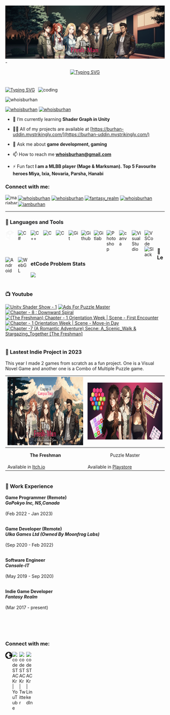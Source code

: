 ![logo](https://github.com/whoisburhan/whoisburhan/blob/main/FRESH-MAN.png)
-<p align="center">[![Typing SVG](https://readme-typing-svg.demolab.com?font=Anton&size=30&pause=1000&color=F20047&center=true&vCenter=true&random=false&height=35&lines=Game+Developer;Game+Programmer;Shader+Artist;An+Alien+From+Mars;Anime+Freak;Moronic+Gamer;Software+Engineer)](https://git.io/typing-svg)</p>

#

<!--- <h1 align="center">Hi 👋, I'm BURHAN</h1> -->
<img align="right" alt="coding" width="400" src="https://media.tenor.com/yz5C6S2X7c4AAAAC/alien-aliens.gif">
<a href="https://git.io/typing-svg"><img src="https://readme-typing-svg.demolab.com?font=Anton&pause=1000&color=F70C64&vCenter=true&random=false&width=435&lines=A+Moronic+Game+Developer;A+Moronic+Programmer;Shader+Artist;Crazy+Anime+Lover;A+Moronic+Gamer;Software+Engineer;Alien+From+Mars++%F0%9F%91%BD" alt="Typing SVG" /></a>
<p align="left"> <img src="https://komarev.com/ghpvc/?username=whoisburhan&label=Profile%20views&color=0e75b6&style=flat" alt="whoisburhan" /></p> 

<p align=""> <a href="https://twitter.com/whoisburhan" target="blank"><img src="https://img.shields.io/badge/Let's%20Connect%20%40whoisburhan-blue?style=flat-square&logo=linkedin" alt="whoisburhan" /></a> 
<a href="https://twitter.com/whoisburhan" target="blank"><img src="https://img.shields.io/badge/Email%20me%20%40whoisburhan-FF1654?style=flat-squar&logo=gmail&logoColor=white" alt="whoisburhan" /></a></p>

<!--<p align=""> <a href="https://twitter.com/whoisburhan" target="blank"><img src="https://img.shields.io/twitter/follow/whoisburhan?logo=linkedin&style=for-the-badge" alt="whoisburhan" /></a> </p>-->

- 🌱 I’m currently learning **Shader Graph in Unity**

- 👨‍💻 All of my projects are available at [https://burhan-uddin.mystrikingly.com/](https://burhan-uddin.mystrikingly.com/)

- 💬 Ask me about **game development, gaming**

- 📫 How to reach me **whoisburhan@gmail.com**

- ⚡ Fun fact **I am a MLBB player (Mage & Marksman). Top 5 Favourite heroes Miya, Ixia, Novaria, Parsha, Hanabi**

<h3 align="left">Connect with me:</h3>
<p align="left">
<a href="mailto:whoisburhan@gmail.com"><img align="left" alt="mariabarkouzou | GMail" height="30" width="40"" src="https://camo.githubusercontent.com/4a3dd8d10a27c272fd04b2ce8ed1a130606f95ea6a76b5e19ce8b642faa18c27/68747470733a2f2f6564656e742e6769746875622e696f2f537570657254696e7949636f6e732f696d616765732f7376672f676d61696c2e737667" />
<a href="https://twitter.com/whoisburhan" target="blank"><img align="center" src="https://raw.githubusercontent.com/rahuldkjain/github-profile-readme-generator/master/src/images/icons/Social/twitter.svg" alt="whoisburhan" height="30" width="40" /></a>
<a href="https://linkedin.com/in/whoisburhan" target="blank"><img align="center" src="https://raw.githubusercontent.com/rahuldkjain/github-profile-readme-generator/master/src/images/icons/Social/linked-in-alt.svg" alt="whoisburhan" height="30" width="40" /></a>
<a href="https://www.youtube.com/c/fantasy_realm" target="blank"><img align="center" src="https://raw.githubusercontent.com/rahuldkjain/github-profile-readme-generator/master/src/images/icons/Social/youtube.svg" alt="fantasy_realm" height="30" width="40" /></a>
<a href="https://www.leetcode.com/whoisburhan" target="blank"><img align="center" src="https://raw.githubusercontent.com/rahuldkjain/github-profile-readme-generator/master/src/images/icons/Social/leet-code.svg" alt="whoisburhan" height="30" width="40" /></a>
<a href="https://discord.gg/iamburhan" target="blank"><img align="center" src="https://raw.githubusercontent.com/rahuldkjain/github-profile-readme-generator/master/src/images/icons/Social/discord.svg" alt="iamburhan" height="30" width="40" /></a>
</p>

---

### 🧰 Languages and Tools

<img align="left" alt="Unity" width="30px" style="padding-right:10px;" src="Unity_White.svg" src-dark="Unity_Black.svg"/>
<img align="left" alt="C#" width="30px" style="padding-right:10px;"  src="https://cdn.jsdelivr.net/gh/devicons/devicon/icons/csharp/csharp-original.svg" />
<img align="left" alt="C++" width="30px" style="padding-right:10px;" src="https://cdn.jsdelivr.net/gh/devicons/devicon/icons/cplusplus/cplusplus-original.svg" />
<img align="left" alt="C" width="30px" style="padding-right:10px;" src="https://cdn.jsdelivr.net/gh/devicons/devicon/icons/c/c-original.svg" />
<img align="left" alt="C" width="30px" style="padding-right:10px;" src="https://cdn.jsdelivr.net/gh/devicons/devicon/icons/python/python-original-wordmark.svg" />
<img align="left" alt="Git" width="30px" style="padding-right:10px;" src="https://cdn.jsdelivr.net/gh/devicons/devicon/icons/git/git-plain-wordmark.svg" />
<img align="left" alt="Github" width="30px" style="padding-right:10px;" src="https://cdn.jsdelivr.net/gh/devicons/devicon/icons/github/github-original-wordmark.svg" />
<img align="left" alt="Gitlab" width="30px" style="padding-right:10px;" src="https://cdn.jsdelivr.net/gh/devicons/devicon/icons/gitlab/gitlab-original-wordmark.svg" />
<img align="left" alt="Photoshop" width="30px" style="padding-right:10px;" src="https://cdn.jsdelivr.net/gh/devicons/devicon/icons/photoshop/photoshop-plain.svg" />
<img align="left" alt="canva" width="30px" style="padding-right:10px;" src="https://cdn.jsdelivr.net/gh/devicons/devicon/icons/canva/canva-original.svg" />
<img align="left" alt="VisualStudio" width="30px" style="padding-right:10px;" src="https://cdn.jsdelivr.net/gh/devicons/devicon/icons/visualstudio/visualstudio-plain.svg" />
<img align="left" alt="VSCode" width="30px" style="padding-right:10px;" src="https://cdn.jsdelivr.net/gh/devicons/devicon/icons/vscode/vscode-original.svg" />
<img align="left" alt="Slack" width="30px" style="padding-right:10px;" src="https://cdn.jsdelivr.net/gh/devicons/devicon/icons/slack/slack-original.svg" />
<img align="left" alt="Android" width="30px" style="padding-right:10px;" src="https://cdn.jsdelivr.net/gh/devicons/devicon/icons/android/android-original.svg" />
<img align="left" alt="WebGL" width="30px" style="padding-right:10px;" src="https://cdn.jsdelivr.net/gh/devicons/devicon/icons/html5/html5-original.svg" />
</br>

#

### 🧠 LeetCode Problem Stats

![](https://leetcard.jacoblin.cool/whoisburhan?ext=activity&theme=dark&animation=false) 

#

### 📺 Youtube

<!-- BEGIN YOUTUBE-CARDS -->
[![Unity Shader Show - 1](https://ytcards.demolab.com/?id=EUmzWWx0FC8&title=Unity+Shader+Show+-+1&lang=en&timestamp=1697889933&background_color=%230d1117&title_color=%23ffffff&stats_color=%23dedede&max_title_lines=1&width=250&border_radius=5 "Unity Shader Show - 1")](https://www.youtube.com/watch?v=EUmzWWx0FC8)
[![Ads For Puzzle Master](https://ytcards.demolab.com/?id=kg5nx5Ybkzc&title=Ads+For+Puzzle+Master&lang=en&timestamp=1692973331&background_color=%230d1117&title_color=%23ffffff&stats_color=%23dedede&max_title_lines=1&width=250&border_radius=5 "Ads For Puzzle Master")](https://www.youtube.com/watch?v=kg5nx5Ybkzc)
[![Chapter - 8 : Downward Spiral](https://ytcards.demolab.com/?id=-vQFARvu8_4&title=Chapter+-+8+%3A+Downward+Spiral&lang=en&timestamp=1685568184&background_color=%230d1117&title_color=%23ffffff&stats_color=%23dedede&max_title_lines=1&width=250&border_radius=5 "Chapter - 8 : Downward Spiral")](https://www.youtube.com/watch?v=-vQFARvu8_4)
[![(The Freshman) Chapter  - 1 Orientation  Week | Scene - First Encounter](https://ytcards.demolab.com/?id=P6THJuQoiN0&title=%28The+Freshman%29+Chapter++-+1+Orientation++Week+%7C+Scene+-+First+Encounter&lang=en&timestamp=1682941997&background_color=%230d1117&title_color=%23ffffff&stats_color=%23dedede&max_title_lines=1&width=250&border_radius=5 "(The Freshman) Chapter  - 1 Orientation  Week | Scene - First Encounter")](https://www.youtube.com/watch?v=P6THJuQoiN0)
[![Chapter  - 1 Orientation  Week | Scene - Move-in Day](https://ytcards.demolab.com/?id=EGItj5-PB04&title=Chapter++-+1+Orientation++Week+%7C+Scene+-+Move-in+Day&lang=en&timestamp=1682817389&background_color=%230d1117&title_color=%23ffffff&stats_color=%23dedede&max_title_lines=1&width=250&border_radius=5 "Chapter  - 1 Orientation  Week | Scene - Move-in Day")](https://www.youtube.com/watch?v=EGItj5-PB04)
[![Chapter -7 (A Romantic Adventure)  Secne: A_Scenic_Walk & Stargazing_Together [The Freshman]](https://ytcards.demolab.com/?id=-9QbyutZ_94&title=Chapter+-7+%28A+Romantic+Adventure%29++Secne%3A+A_Scenic_Walk+%26+Stargazing_Together+%5BThe+Freshman%5D&lang=en&timestamp=1681574189&background_color=%230d1117&title_color=%23ffffff&stats_color=%23dedede&max_title_lines=1&width=250&border_radius=5 "Chapter -7 (A Romantic Adventure)  Secne: A_Scenic_Walk & Stargazing_Together [The Freshman]")](https://www.youtube.com/watch?v=-9QbyutZ_94)
<!-- END YOUTUBE-CARDS -->

#

### 🧰 Lastest Indie Project in 2023

This year I made 2 games from scratch as a fun project. One is a Visual Novel Game and another one is a Combo of Multiple Puzzle game.

| <a href="https://fantasyrealms.itch.io/the-freshman"><img src="Img\THE_FRESHMAN_1.png" width="384" height="216"> </a>|  <a href="[https://fantasyrealms.itch.io/the-freshman](https://play.google.com/store/apps/details?id=com.FantasyRealm.PuzzleMaster)"><img src="Img\PUZZLE_MASTER_1.jpg" width="384" height="180"> </a> |
|---------|---------|
|<p align="center"><b>The Freshman</b></p>|<p align="center">Puzzle Master</p>|
|Available in <a href="https://fantasyrealms.itch.io/the-freshman">Itch.io</a>|Available in <a href="https://play.google.com/store/apps/details?id=com.FantasyRealm.PuzzleMaster">Playstore</a>|

<!-- [![GitHub Streak](https://streak-stats.demolab.com/?user=whoisburhan&theme=dark)](https://git.io/streak-stats) -->

<!-- [![Top Langs](https://github-readme-stats.vercel.app/api/top-langs/?username=whoisburhan&layout=compact&theme=dark)](https://github.com/anuraghazra/github-readme-stats) -->
<!-- ![Anurag's GitHub stats](https://github-readme-stats.vercel.app/api?username=whoisburhan&show_icons=true&theme=dark) -->

#

### 🧰 Work Experience
**Game Programmer (Remote)**</br>
***GoPokyo Inc,  NS,Canada***</br>	
(Feb 2022 - Jan 2023)</br></br>

**Game Developer (Remote)**</br>
***Ulka Games Ltd (Owned By Moonfrog Labs)***</br>	
(Sep 2020 - Feb 2022)</br></br>

**Software Engineer**</br>
***Console-IT***</br>	
(May 2019 - Sep 2020)</br></br>           
                                 
**Indie Game Developer**</br>
***Fantasy Realm***</br>	
(Mar 2017 - present)</br></br>

#





</br>




### Connect with me:

[<img align="left" alt="codeSTACKr.com" width="22px" src="https://raw.githubusercontent.com/iconic/open-iconic/master/svg/globe.svg" />][website]
[<img align="left" alt="codeSTACKr | YouTube" width="22px" src="https://cdn.jsdelivr.net/npm/simple-icons@v3/icons/youtube.svg" />][youtube]
[<img align="left" alt="codeSTACKr | Twitter" width="22px" src="https://cdn.jsdelivr.net/npm/simple-icons@v3/icons/twitter.svg" />][Twitter]
[<img align="left" alt="codeSTACKr | LinkedIn" width="22px" src="https://cdn.jsdelivr.net/npm/simple-icons@v3/icons/linkedin.svg" />][linkedin]


[website]: https://burhan-uddin.mystrikingly.com
[Twitter]: https://twitter.com/whoisburhan
[youtube]: https://www.youtube.com/channel/UC1sdbmziSR3Abluba5bfQww
[linkedin]: https://www.linkedin.com/in/whoisburhan/




